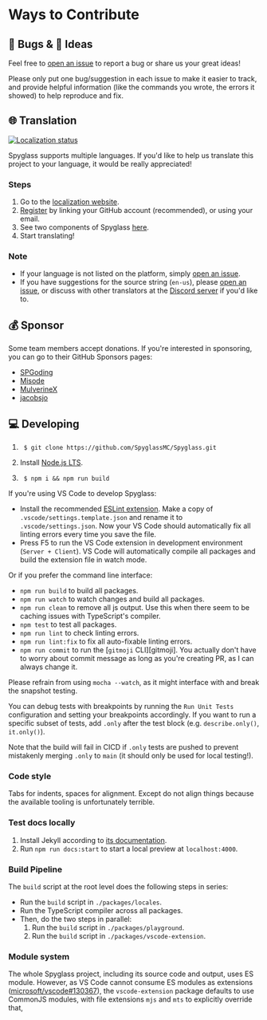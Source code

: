 # Ways to Contribute

## 🐛 Bugs & 🤔 Ideas

Feel free to [open an issue](https://github.com/SpyglassMC/Spyglass/issues/new) to report a bug or share us your great ideas!

Please only put one bug/suggestion in each issue to make it easier to track, and provide helpful information (like the commands you wrote, the errors it showed) to help reproduce and fix.

## 🌐 Translation

[![Localization status](https://weblate.spyglassmc.com/widgets/spyglass/-/multi-auto.svg)](https://weblate.spyglassmc.com/engage/spyglass/?utm_source=widget)

Spyglass supports multiple languages. If you'd like to help us translate this project to your language, it would be really appreciated!

### Steps

1. Go to the [localization website](https://weblate.spyglassmc.com).
2. [Register](https://weblate.spyglassmc.com/accounts/register) by linking your GitHub account (recommended), or using your email.
3. See two components of Spyglass [here](https://weblate.spyglassmc.com/projects/spyglass).
4. Start translating!

### Note

- If your language is not listed on the platform, simply [open an issue](https://github.com/SpyglassMC/Spyglass/issues/new).
- If you have suggestions for the source string (`en-us`), please [open an issue](https://github.com/SPGoding/datapack-language-server/issues/new), or discuss with other translators at the [Discord server](https://discord.gg/EbdseuS) if you'd like to.

## 💰 Sponsor

Some team members accept donations. If you're interested in sponsoring, you can go to their GitHub Sponsors pages:
- [SPGoding](https://github.com/sponsors/SPGoding)
- [Misode](https://github.com/sponsors/misode)
- [MulverineX](https://github.com/sponsors/MulverineX)
- [jacobsjo](https://github.com/sponsors/jacobsjo)

## 💻 Developing

1. ```shell
    $ git clone https://github.com/SpyglassMC/Spyglass.git
    ```
2. Install [Node.js LTS](https://nodejs.org/en/).
3. ```shell
    $ npm i && npm run build
    ```

If you're using VS Code to develop Spyglass:

- Install the recommended [ESLint extension][eslint-extension]. Make a copy of `.vscode/settings.template.json` and rename it to `.vscode/settings.json`.
  Now your VS Code should automatically fix all linting errors every time you save the file.
- Press F5 to run the VS Code extension in development environment (`Server + Client`). VS Code will automatically compile all packages and build the extension file in watch mode.

Or if you prefer the command line interface:

- `npm run build` to build all packages.
- `npm run watch` to watch changes and build all packages.
- `npm run clean` to remove all js output. Use this when there seem to be caching issues with TypeScript's compiler.
- `npm test` to test all packages.
- `npm run lint` to check linting errors.
- `npm run lint:fix` to fix all auto-fixable linting errors.
- `npm run commit` to run the [`gitmoji` CLI][gitmoji]. You actually don't have to worry about commit message as long as you're creating PR, as I can always change it.

Please refrain from using `mocha --watch`, as it might interface with and break the snapshot testing.

You can debug tests with breakpoints by running the `Run Unit Tests` configuration and setting your breakpoints accordingly. If you want to run a specific subset of tests, add `.only` after the test block (e.g. `describe.only()`, `it.only()`).

Note that the build will fail in CICD if `.only` tests are pushed to prevent mistakenly merging `.only` to `main` (it should only be used for local testing!).

### Code style

Tabs for indents, spaces for alignment. Except do not align things because the available tooling is unfortunately terrible.

### Test docs locally

1. Install Jekyll according to [its documentation](https://jekyllrb.com/docs/#instructions).
2. Run `npm run docs:start` to start a local preview at `localhost:4000`.

### Build Pipeline

The `build` script at the root level does the following steps in series:

* Run the `build` script in `./packages/locales`.
* Run the TypeScript compiler across all packages.
* Then, do the two steps in parallel:
    1. Run the `build` script in `./packages/playground`.
    2. Run the `build` script in `./packages/vscode-extension`.

### Module system

The whole Spyglass project, including its source code and output, uses ES module.
However, as VS Code cannot consume ES modules as extensions ([microsoft/vscode#130367](https://github.com/microsoft/vscode/issues/130367)),
the `vscode-extension` package defaults to use CommonJS modules, with file extensions `mjs` and `mts` to explicitly override that,

[eslint-extension]: https://marketplace.visualstudio.com/items?itemName=dbaeumer.vscode-eslint
